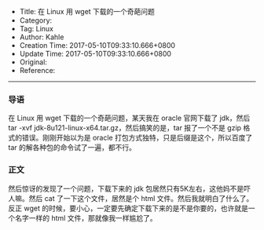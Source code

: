 - Title: 在 Linux 用 wget 下载的一个奇葩问题
- Category:
- Tag: Linux
- Author: Kahle
- Creation Time: 2017-05-10T09:33:10.666+0800
- Update Time: 2017-05-10T09:33:10.666+0800
- Original:
- Reference:

---


### 导语

在 Linux 用 wget 下载的一个奇葩问题，某天我在 oracle 官网下载了 jdk，然后 tar -xvf jdk-8u121-linux-x64.tar.gz，然后搞笑的是，tar 报了一个不是 gzip 格式的错误。刚刚开始以为是 oracle 打包方式独特，只是后缀是这个，所以百度了 tar 的解各种包的命令试了一遍，都不行。


### 正文

然后惊讶的发现了一个问题，下载下来的 jdk 包居然只有5K左右，这他妈不是吓人嘛。然后 cat 了一下这个文件，居然是个 html 文件。然后我就明白了什么了。反正 wget 的时候，要小心，一定要先确定下载下来的是不是你要的，也许就是一个名字一样的 html 文件，那就像我一样尴尬了。


